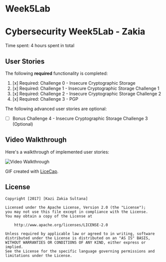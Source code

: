 # Week5Lab
# Cybersecurity Week5Lab - Zakia 

Time spent: 4 hours spent in total 

## User Stories

The following **required** functionality is completed:

1. [x]  Required: Challenge 0 - Insecure Cryptographic Storage
2. [x]  Required: Challenge 1 - Insecure Cryptographic Storage Challenge 1
3. [x]  Required: Challenge 2 - Insecure Cryptographic Storage Challenge 2
4. [x]  Required: Challenge 3 - PGP

The following advanced user stories are optional:

* [ ]  Bonus Challenge 4 - Insecure Cryptographic Storage Challenge 3 (Optional)

## Video Walkthrough

Here's a walkthrough of implemented user stories:

<img src='https://github.com/zakia00/Week5Lab/blob/master/week5.gif' title='Video Walkthrough of Week5 Lab' width='' alt='Video Walkthrough' />

GIF created with [LiceCap](http://www.cockos.com/licecap/).

## License

    Copyright [2017] [Kazi Zakia Sultana]

    Licensed under the Apache License, Version 2.0 (the "License");
    you may not use this file except in compliance with the License.
    You may obtain a copy of the License at

        http://www.apache.org/licenses/LICENSE-2.0

    Unless required by applicable law or agreed to in writing, software
    distributed under the License is distributed on an "AS IS" BASIS,
    WITHOUT WARRANTIES OR CONDITIONS OF ANY KIND, either express or implied.
    See the License for the specific language governing permissions and
    limitations under the License.
